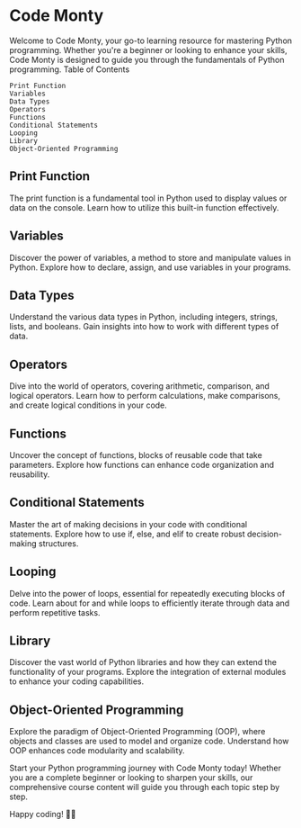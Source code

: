 # Code Monty

Welcome to Code Monty, your go-to learning resource for mastering Python programming. Whether you're a beginner or looking to enhance your skills, Code Monty is designed to guide you through the fundamentals of Python programming.
Table of Contents

    Print Function
    Variables
    Data Types
    Operators
    Functions
    Conditional Statements
    Looping
    Library
    Object-Oriented Programming

## Print Function

The print function is a fundamental tool in Python used to display values or data on the console. Learn how to utilize this built-in function effectively.

## Variables

Discover the power of variables, a method to store and manipulate values in Python. Explore how to declare, assign, and use variables in your programs.

## Data Types

Understand the various data types in Python, including integers, strings, lists, and booleans. Gain insights into how to work with different types of data.

## Operators

Dive into the world of operators, covering arithmetic, comparison, and logical operators. Learn how to perform calculations, make comparisons, and create logical conditions in your code.

## Functions

Uncover the concept of functions, blocks of reusable code that take parameters. Explore how functions can enhance code organization and reusability.

## Conditional Statements

Master the art of making decisions in your code with conditional statements. Explore how to use if, else, and elif to create robust decision-making structures.

## Looping

Delve into the power of loops, essential for repeatedly executing blocks of code. Learn about for and while loops to efficiently iterate through data and perform repetitive tasks.

## Library

Discover the vast world of Python libraries and how they can extend the functionality of your programs. Explore the integration of external modules to enhance your coding capabilities.

## Object-Oriented Programming

Explore the paradigm of Object-Oriented Programming (OOP), where objects and classes are used to model and organize code. Understand how OOP enhances code modularity and scalability.

Start your Python programming journey with Code Monty today! Whether you are a complete beginner or looking to sharpen your skills, our comprehensive course content will guide you through each topic step by step.

Happy coding! 🐍✨
